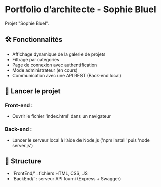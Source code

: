 # Portfolio d’architecte - Sophie Bluel

Projet "Sophie Bluel".

## 🛠 Fonctionnalités

- Affichage dynamique de la galerie de projets
- Filtrage par catégories
- Page de connexion avec authentification
- Mode administrateur (en cours)
- Communication avec une API REST (Back-end local)

## 🚀 Lancer le projet

### Front-end :
- Ouvrir le fichier 'index.html' dans un navigateur

### Back-end :
- Lancer le serveur local à l’aide de Node.js ('npm install' puis 'node server.js')

## 📂 Structure

- 'FrontEnd/' : fichiers HTML, CSS, JS
- 'BackEnd/' : serveur API fourni (Express + Swagger)
